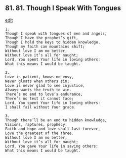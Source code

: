 
## 81.  81. Though I Speak With Tongues
[edit](https://docs.google.com/document/d/1IAtBs%2DB8vw3q65cvq0Sv1rwTf2dfRhgl/edit?mode=html)






    1.
    Though I speak with tongues of men and angels,
    Though I have the prophet’s gift,
    Though I hold the keys to hidden knowledge,
    Though my faith can mountains shift;
    Without love I am no better,
    Without love it’s all for naught;
    Lord, You spent Your life in loving others:
    What this means I would be taught.

    2.
    Love is patient, knows no envy,
    Never gloats when others sin;
    Love is never glad to see injustice,
    Always wants the truth to win.
    There’s no end to love’s endurance,
    There’s no test it cannot face;
    Lord, You spent Your life in loving others:
    I shall fail without Your grace.

    3.
    Though there’ll be an end to hidden knowledge,
    Visions, raptures, prophecy:
    Faith and hope and love shall last forever,
    Love the greatest of the three.
    Without love I am no better,
    Without love it’s all for naught;
    Lord, You gave Your life in saving others:
    What this means I would be taught.

